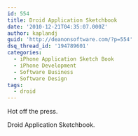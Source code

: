 ```yaml
---
id: 554
title: Droid Application Sketchbook
date: '2010-12-21T04:35:07.000Z'
author: kaplandj
guid: 'http://deanonsoftware.com/?p=554'
dsq_thread_id: '194789601'
categories:
  - iPhone Application Sketch Book
  - iPhone Development
  - Software Business
  - Software Design
tags:
  - droid
---
```

Hot off the press. 

Droid Application Sketchbook. 

[<img src="http://deanonsoftware.com/wp-content/uploads/2010/12/20101220-063343.jpg" alt="" class="alignnone size-full" />](http://deanonsoftware.com/wp-content/uploads/2010/12/20101220-063343.jpg)
